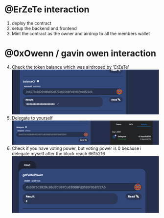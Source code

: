 # @ErZeTe interaction

1. deploy the contract
2. setup the backend and frontend
3. Mint the contract as the owner and airdrop to all the members wallet

# @0xOwenn / gavin owen interaction

4. Check the token balance which was airdroped by 'ErZeTe' ![Alt text](img/balance.png)
5. Delegate to yourself ![Alt text](img/delegate.png)
6. Check if you have voting power, but voting power is 0 because i delegate myself after the block reach 6615216 ![Alt text](img/votePower.png)
